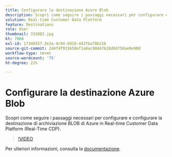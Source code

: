 ```yaml
---
title: Configurare la destinazione Azure Blob
description: Scopri come seguire i passaggi necessari per configurare e configurare la destinazione di archiviazione BLOB di Azure in Real-time Customer Data Platform (Real-Time CDP).
solution: Real-time Customer Data Platform
feature: Destinations
role: User
thumbnail: 331082.jpg
kt: 7068
exl-id: 17340357-2e3a-4c94-b010-442fba70b216
source-git-commit: 2d4f4f933650ef1a0ac98d47b28d0d750ae0e908
workflow-type: tm+mt
source-wordcount: '75'
ht-degree: 22%

---
```


# Configurare la destinazione Azure Blob

Scopri come seguire i passaggi necessari per configurare e configurare la destinazione di archiviazione BLOB di Azure in Real-time Customer Data Platform (Real-Time CDP).

>[!VIDEO](https://video.tv.adobe.com/v/331082/?quality=12&learn=on)

Per ulteriori informazioni, consulta la [documentazione](https://experienceleague.adobe.com/docs/experience-platform/destinations/catalog/cloud-storage/azure-blob.html).
